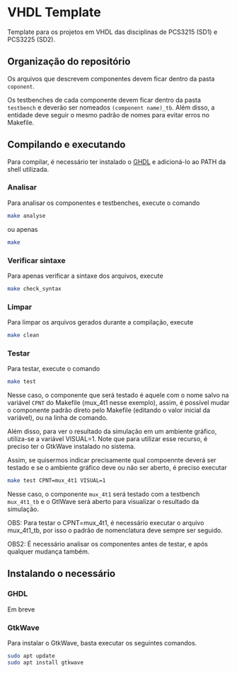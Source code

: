 # VHDL Template

Template para os projetos em VHDL das disciplinas de PCS3215 (SD1) e PCS3225 (SD2).

## Organização do repositório

Os arquivos que descrevem componentes devem ficar dentro da pasta `coponent`.

Os testbenches de cada componente devem ficar dentro da pasta `testbench` e deverão ser nomeados `(component name)_tb`. Além disso, a entidade deve seguir o mesmo padrão de nomes para evitar erros no Makefile.

## Compilando e executando

Para compilar, é necessário ter instalado o [GHDL](https://github.com/ghdl/ghdl) e adicioná-lo ao PATH da shell utilizada.

### Analisar
Para analisar os componentes e testbenches, execute o comando
```bash
make analyse
```
ou apenas
```bash
make
```

### Verificar sintaxe
Para apenas verificar a sintaxe dos arquivos, execute
```bash
make check_syntax
```

### Limpar
Para limpar os arquivos gerados durante a compilação, execute
```bash
make clean
```

### Testar
Para testar, execute o comando
```bash
make test
```
Nesse caso, o componente que será testado é aquele com o nome salvo na variável `CPNT` do Makefile (mux_4t1 nesse exemplo), assim, é possível mudar o componente padrão direto pelo Makefile (editando o valor inicial da variável), ou na linha de comando.

Além disso, para ver o resultado da simulação em um ambiente gráfico, utiliza-se a variável VISUAL=1. Note que para utilizar esse recurso, é preciso ter o GtkWave instalado no sistema.

Assim, se quisermos indicar precisamente qual compoennte deverá ser testado e se o ambiente gráfico deve ou não ser aberto, é preciso executar

```bash
make test CPNT=mux_4t1 VISUAL=1
```
Nesse caso, o componente `mux_4t1` será testado com a testbench `mux_4t1_tb` e o GtlWave será aberto para visualizar o resultado da simulação.

OBS: Para testar o CPNT=mux_4t1, é necessário executar o arquivo mux_4t1_tb, por isso o padrão de nomenclatura deve sempre ser seguido.

OBS2: É necessário analisar os componentes antes de testar, e após qualquer mudança também.

## Instalando o necessário

### GHDL

Em breve

### GtkWave

Para instalar o GtkWave, basta executar os seguintes comandos.

```bash
sudo apt update
sudo apt install gtkwave
```
